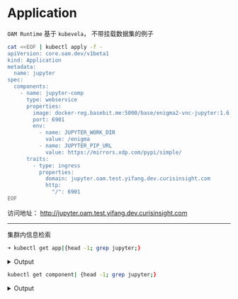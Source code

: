 # Application


`OAM Runtime` 基于 `kubevela`， 不带挂载数据集的例子

```bash
cat <<EOF | kubectl apply -f -
apiVersion: core.oam.dev/v1beta1
kind: Application
metadata:
  name: jupyter
spec:
  components:
    - name: jupyter-comp
      type: webservice
      properties:
        image: docker-reg.basebit.me:5000/base/enigma2-vnc-jupyter:1.6.1
        port: 6901
        env:
          - name: JUPYTER_WORK_DIR
            value: /enigma
          - name: JUPYTER_PIP_URL
            value: https://mirrors.xdp.com/pypi/simple/
      traits:
        - type: ingress
          properties:
            domain: jupyter.oam.test.yifang.dev.curisinsight.com
            http:
              "/": 6901
EOF
```

访问地址： http://jupyter.oam.test.yifang.dev.curisinsight.com

---

集群内信息检索

```bash
➜ kubectl get app|{head -1; grep jupyter;}
```

<details>
 <summary>Output</summary>

```bash
NAME               COMPONENT                             TYPE            PHASE       HEALTHY   STATUS   AGE
jupyter            jupyter-comp                          webservice      running     true               63m
```

</details>


```bash
kubectl get component| {head -1; grep jupyter;}
```

<details>
 <summary>Output</summary>

```bash
NAME                                  WORKLOAD-KIND           AGE
jupyter-comp                          Deployment              65m
```

</details>
